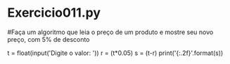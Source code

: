 # Exercicio011.py
#Faça um algoritmo que leia o preço de um produto e mostre seu novo preço, com 5% de desconto

t = float(input('Digite o valor: '))
r = (t*0.05)
s = (t-r)
print('{:.2f}'.format(s))
